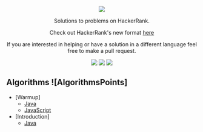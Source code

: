 

[CopyrightLicense]:./license.md
<p align="center">
	<a href="https://www.hackerrank.com/douglasdias"><img src="https://cloud.githubusercontent.com/assets/19765741/25342064/d17a563c-28d8-11e7-83fc-763d4ab4820a.jpg" ></a>
</p>
<p align="center">
    Solutions to problems on HackerRank.
</p>
<p align="center">
	Check out HackerRank's new format <a href="./README_V2.md">here</a>
</p>
<p align="center">
	If you are interested in helping or have a solution in a different language feel free to make a pull request.
</p>
<p align="center">
	<img src="https://img.shields.io/badge/Problems%20Solved-brightgreen.svg">
	<img src="https://img.shields.io/badge/Language-Java/JavaScript-orange.svg">
	<img src="https://img.shields.io/badge/Latest%20Update-07/03/2019-brightgreen.svg">
</p>







## Algorithms ![AlgorithmsPoints]
- [Warmup]
	- [Java](https://github.com/douglasjava/HackerRank/tree/master/src/main/java/com/study/hackerrank/algorithms/warmup)
	- [JavaScript](https://github.com/douglasjava/HackerRank/tree/master/hackerrank-javascript/Warmup)
- [Introduction]
	- [Java](https://github.com/douglasjava/HackerRank/tree/master/src/main/java/com/study/hackerrank/algorithms/introduction)
